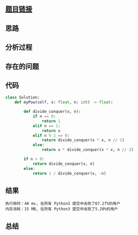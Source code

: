 [//]: # (@Author  : xu.junpeng)
[//]: # (@Time    : 2020/12/17 12:29 上午)
## [题目链接](https://leetcode-cn.com/problems/powx-n/)

## 思路

## 分析过程

## 存在的问题

## 代码
```python
class Solution:
    def myPow(self, x: float, n: int) -> float:

        def divide_conquer(x, n):
            if n == 0:
                return 1
            elif n == 1:
                return x
            elif n % 2 == 0:
                return divide_conquer(x * x, n // 2)
            else:
                return x * divide_conquer(x * x, n // 2)

        if n > 0:
            return divide_conquer(x, n)
        else:
            return 1 / divide_conquer(x, -n)

```

## 结果
```
执行用时：40 ms, 在所有 Python3 提交中击败了67.27%的用户
内存消耗：15 MB, 在所有 Python3 提交中击败了5.20%的用户

```
## 总结

